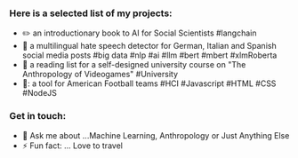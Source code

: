 ### Here is a selected list of my projects:

- :pencil2: an introductionary book to AI for Social Scientists #langchain 
- 🔭 a multilingual hate speech detector for German, Italian and Spanish social media posts #big data #nlp #ai #llm #bert #mbert #xlmRoberta
- :scroll: a reading list for a self-designed university course on "The Anthropology of Videogames" #University
- 🏈: a tool for American Football teams #HCI #Javascript #HTML #CSS #NodeJS

### Get in touch:  
- 💬 Ask me about ...Machine Learning, Anthropology or Just Anything Else
- ⚡ Fun fact: ... Love to travel 

